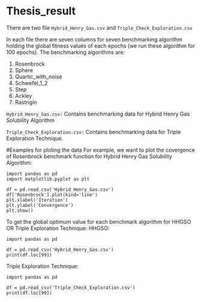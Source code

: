 # Thesis_result
There are two file `Hybrid_Henry_Gas.csv` and `Triple_Check_Exploration.csv`

In each file there are seven columns for seven benchmarking algorithm holding the global fitness values of each epochs (we run these algorithm for 100 epochs).
The benchmarking algorithms are:
1. Rosenbrock
2. Sphere
3. Quartic_with_noise
4. Schwefel_1_2
5. Step
6. Ackley
7. Rastrigin

`Hybrid_Henry_Gas.csv:`
Contains benchmarking data for Hybrid Henry Gas Solubility Algorithm

`Triple_Check_Exploration.csv:`
Contains benchmarking data for Triple Exploration Technique.

#Examples for ploting the data
For example, we want to plot the covergence of Rosenbrock benchmark function for Hybrid Henry Gas Solubility Algorithm:
```
import pandas as pd
import matplotlib.pyplot as plt

df = pd.read_csv('Hybrid_Henry_Gas.csv')
df['Rosenbrock'].plot(kind='line')
plt.xlabel('Iteration')
plt.ylabel('Convergence')
plt.show()
```
To get the global optimum value for each benchmark algorithm for HHGSO OR Triple Exploration Technique:
HHGSO:
```
import pandas as pd

df = pd.read_csv('Hybrid_Henry_Gas.csv')
print(df.loc[99])
```
Triple Exploration Technique:
```
import pandas as pd

df = pd.read_csv('Triple_Check_Exploration.csv')
print(df.loc[99])
```
